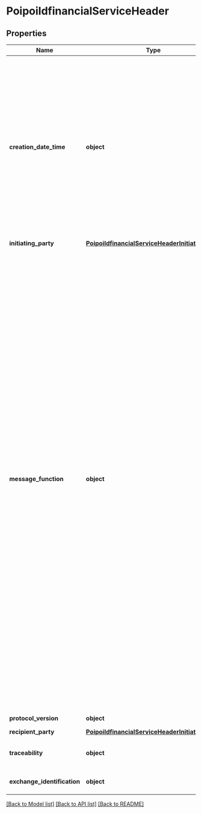 # PoipoiIdfinancialServiceHeader

## Properties
Name | Type | Description | Notes
------------ | ------------- | ------------- | -------------
**creation_date_time** | **object** | A particular point in the progression of time defined by a mandatory date and a mandatory time component, expressed in either UTC time format (YYYY-MM-DDThh:mm:ss.sssZ), local time with UTC offset format (YYYY-MM-DDThh:mm:ss.sss+/-hh:mm), or local time format (YYYY-MM-DDThh:mm:ss.sss). These representations are defined in \&quot;XML Schema Part 2: Datatypes Second Edition - W3C Recommendation 28 October 2004\&quot; which is aligned with ISO 8601. Note on the time format: 1) beginning / end of calendar day 00:00:00 &#x3D; the beginning of a calendar day 24:00:00 &#x3D; the end of a calendar day 2) fractions of second in time format Decimal fractions of seconds may be included. In this case, the involved parties shall agree on the maximum number of digits that are allowed.&lt;br/&gt; | 
**initiating_party** | [**PoipoiIdfinancialServiceHeaderInitiatingParty**](PoipoiIdfinancialServiceHeaderInitiatingParty.md) |  | 
**message_function** | **object** | Identifies the type of process related to the message.&lt;br/&gt;- **SSAB: Abort**  : *Abort the current process or the last request.*&lt;br/&gt;- **SAAQ: AdminRequest**  : *To select and start customised administrative services provided by the POI, using a \&quot;menu\&quot; for an interactive or software interface, initiated by the Sale system.*&lt;br/&gt;- **SAAP: AdminResponse**  : *Response to the Admin request.*&lt;br/&gt;- **SDDR: DeviceRequest**  : *Request one or several functions of the device, from user Interface or payment peripherals on the POI system or on the Sale system. Functions can be Display, Input, Print, play sound, Card reader capabilities or Transmit a message.*&lt;br/&gt;- **SDDP: DeviceResponse**  : *Response to a Device request.*&lt;br/&gt;- **SSEN: EventNotification**  : *Notify the other party of an event that occurs on its side.*&lt;br/&gt;- **SSMQ: MessageStatusRequest**  : *Request the status of a previous message for which the Sale system has no response.*&lt;br/&gt;- **SSMR: MessageStatusResponse**  : *Response to a Message Status request.*&lt;br/&gt;- **SSRJ: Rejection**  : *Reject a previous received message, for technical or functional reasons.*&lt;br/&gt;- **SARQ: ReportRequest**  : *To request, by the Sale System, a report on a list of transactions on the POI system, or the status of a transaction.*&lt;br/&gt;- **SARP: ReportResponse**  : *Response to a Report request.*&lt;br/&gt;- **SFRP: SaleFinancialReconciliationResponse**  : *Response to a Reconciliation Request.*&lt;br/&gt;- **SFRQ: SaleFinancialReconciliationRequest**  : *Request a reconciliation (different types) between Sale System and POI System.*&lt;br/&gt;- **SFSQ: SaleFinancialServiceRequest**  : *Request a financial service like payment, reversal, loyalty, Balance Inquiry, etc.*&lt;br/&gt;- **SFSP: SaleFinancialServiceResponse**  : *Response to a financial service request.*&lt;br/&gt;- **SASQ: SessionManagementRequest**  : *Request the management of a session: login, logout and diagnosis services. Initiated by the Sale system.*&lt;br/&gt;- **SASP: SessionManagementResponse**  : *Response to a session management request to initiate/terminate a session.*&lt;br/&gt; | 
**protocol_version** | **object** | Specifies a character string with a maximum length of 6 characters.&lt;br/&gt; | 
**recipient_party** | [**PoipoiIdfinancialServiceHeaderInitiatingParty**](PoipoiIdfinancialServiceHeaderInitiatingParty.md) |  | [optional] 
**traceability** | **object** | Identification of partners involved in exchange from the merchant to the issuer, with the relative timestamp of their exchanges. | [optional] 
**exchange_identification** | **object** | Specifies a character string with a maximum length of 35 characters.&lt;br/&gt; | 

[[Back to Model list]](../README.md#documentation-for-models) [[Back to API list]](../README.md#documentation-for-api-endpoints) [[Back to README]](../README.md)

